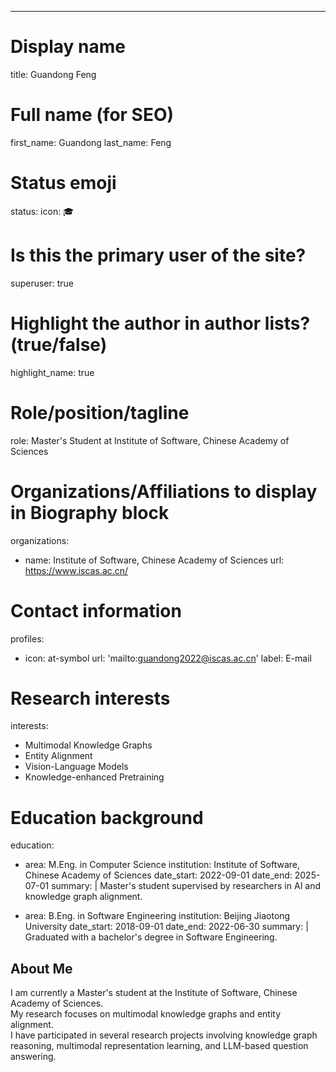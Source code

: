 ---
# Display name
title: Guandong Feng

# Full name (for SEO)
first_name: Guandong
last_name: Feng

# Status emoji
status:
  icon: 🎓

# Is this the primary user of the site?
superuser: true

# Highlight the author in author lists? (true/false)
highlight_name: true

# Role/position/tagline
role: Master's Student at Institute of Software, Chinese Academy of Sciences

# Organizations/Affiliations to display in Biography block
organizations:
  - name: Institute of Software, Chinese Academy of Sciences
    url: https://www.iscas.ac.cn/

# Contact information
profiles:
  - icon: at-symbol
    url: 'mailto:guandong2022@iscas.ac.cn'
    label: E-mail

# Research interests
interests:
  - Multimodal Knowledge Graphs
  - Entity Alignment
  - Vision-Language Models
  - Knowledge-enhanced Pretraining

# Education background
education:
  - area: M.Eng. in Computer Science
    institution: Institute of Software, Chinese Academy of Sciences
    date_start: 2022-09-01
    date_end: 2025-07-01
    summary: |
      Master's student supervised by researchers in AI and knowledge graph alignment.

  - area: B.Eng. in Software Engineering
    institution: Beijing Jiaotong University
    date_start: 2018-09-01
    date_end: 2022-06-30
    summary: |
      Graduated with a bachelor's degree in Software Engineering.


## About Me

I am currently a Master's student at the Institute of Software, Chinese Academy of Sciences.  
My research focuses on multimodal knowledge graphs and entity alignment.  
I have participated in several research projects involving knowledge graph reasoning, multimodal representation learning, and LLM-based question answering.
